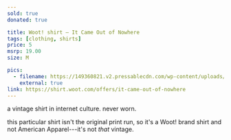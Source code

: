 ```yaml
---
sold: true
donated: true

title: Woot! shirt – It Came Out of Nowhere
tags: [clothing, shirts]
price: 5
msrp: 19.00
size: M

pics:
  - filename: https://149360821.v2.pressablecdn.com/wp-content/uploads/2013/05/It-Came-Out-Of-Nowhere.jpg
    external: true
link: https://shirt.woot.com/offers/it-came-out-of-nowhere
---
```


a vintage shirt in internet culture.  never worn.

this particular shirt isn't the original print run, so it's a Woot! brand shirt
and not American Apparel---it's not _that_ vintage.

